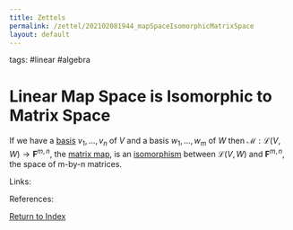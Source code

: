 ```yaml
---
title: Zettels
permalink: /zettel/202102081944_mapSpaceIsomorphicMatrixSpace
layout: default
---
```

tags: #linear #algebra

# Linear Map Space is Isomorphic to Matrix Space

If we have a [basis](202102062154_basisDefinition) $v_1, \ldots, v_n$ of $V$ and a basis $w_1, \ldots, w_m$ of $W$ 
then $\mathcal{M} : \mathcal{L}(V,W) \rightarrow \mathbf{F}^{m,n}$, the [matrix map](202102072233_matrixLinearMap), is an 
[isomorphism](202102081926_isomorphism) between $\mathcal{L}(V,W)$ and $\mathbf{F}^{m,n}$, the space of m-by-n matrices.

Links: 

References: 

[Return to Index](index)